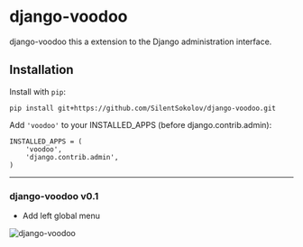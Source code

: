 # django-voodoo

django-voodoo this a extension to the Django administration interface.

## Installation

Install with ``pip``:

    pip install git+https://github.com/SilentSokolov/django-voodoo.git

Add ``'voodoo'`` to your INSTALLED_APPS (before django.contrib.admin):

    INSTALLED_APPS = (
        'voodoo',
        'django.contrib.admin',
    )

- - -
### django-voodoo v0.1

* Add left global menu


![django-voodoo](https://lh4.googleusercontent.com/-3Jdr5IMnOMQ/T_AtO9HwdnI/AAAAAAAAARY/IK3NCoYwrG4/w553-h400-k/1.png)
